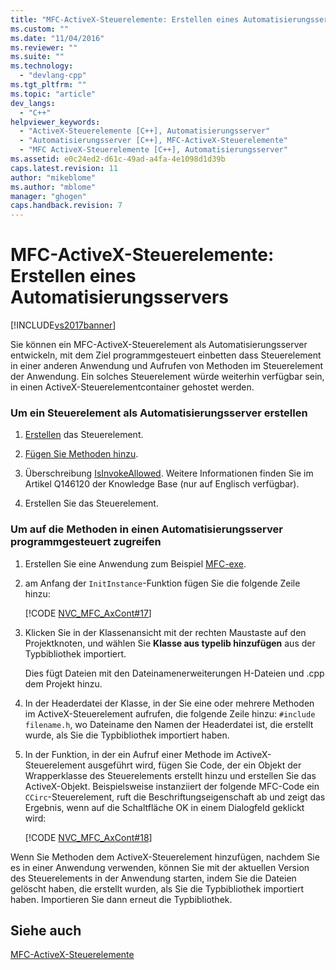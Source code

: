 ```yaml
---
title: "MFC-ActiveX-Steuerelemente: Erstellen eines Automatisierungsservers | Microsoft Docs"
ms.custom: ""
ms.date: "11/04/2016"
ms.reviewer: ""
ms.suite: ""
ms.technology: 
  - "devlang-cpp"
ms.tgt_pltfrm: ""
ms.topic: "article"
dev_langs: 
  - "C++"
helpviewer_keywords: 
  - "ActiveX-Steuerelemente [C++], Automatisierungsserver"
  - "Automatisierungsserver [C++], MFC-ActiveX-Steuerelemente"
  - "MFC ActiveX-Steuerelemente [C++], Automatisierungsserver"
ms.assetid: e0c24ed2-d61c-49ad-a4fa-4e1098d1d39b
caps.latest.revision: 11
author: "mikeblome"
ms.author: "mblome"
manager: "ghogen"
caps.handback.revision: 7
---
```

# MFC-ActiveX-Steuerelemente: Erstellen eines Automatisierungsservers
[!INCLUDE[vs2017banner](../assembler/inline/includes/vs2017banner.md)]

Sie können ein MFC\-ActiveX\-Steuerelement als Automatisierungsserver entwickeln, mit dem Ziel programmgesteuert einbetten dass Steuerelement in einer anderen Anwendung und Aufrufen von Methoden im Steuerelement der Anwendung.  Ein solches Steuerelement würde weiterhin verfügbar sein, in einen ActiveX\-Steuerelementcontainer gehostet werden.  
  
### Um ein Steuerelement als Automatisierungsserver erstellen  
  
1.  [Erstellen](../mfc/reference/mfc-activex-control-wizard.md) das Steuerelement.  
  
2.  [Fügen Sie Methoden hinzu](../mfc/mfc-activex-controls-methods.md).  
  
3.  Überschreibung [IsInvokeAllowed](../Topic/COleControl::IsInvokeAllowed.md).  Weitere Informationen finden Sie im Artikel Q146120 der Knowledge Base \(nur auf Englisch verfügbar\).  
  
4.  Erstellen Sie das Steuerelement.  
  
### Um auf die Methoden in einen Automatisierungsserver programmgesteuert zugreifen  
  
1.  Erstellen Sie eine Anwendung zum Beispiel [MFC\-exe](../mfc/reference/mfc-application-wizard.md).  
  
2.  am Anfang der `InitInstance`\-Funktion fügen Sie die folgende Zeile hinzu:  
  
     [!CODE [NVC_MFC_AxCont#17](../CodeSnippet/VS_Snippets_Cpp/NVC_MFC_AxCont#17)]  
  
3.  Klicken Sie in der Klassenansicht mit der rechten Maustaste auf den Projektknoten, und wählen Sie **Klasse aus typelib hinzufügen** aus der Typbibliothek importiert.  
  
     Dies fügt Dateien mit den Dateinamenerweiterungen H\-Dateien und .cpp dem Projekt hinzu.  
  
4.  In der Headerdatei der Klasse, in der Sie eine oder mehrere Methoden im ActiveX\-Steuerelement aufrufen, die folgende Zeile hinzu: `#include filename.h`, wo Dateiname den Namen der Headerdatei ist, die erstellt wurde, als Sie die Typbibliothek importiert haben.  
  
5.  In der Funktion, in der ein Aufruf einer Methode im ActiveX\-Steuerelement ausgeführt wird, fügen Sie Code, der ein Objekt der Wrapperklasse des Steuerelements erstellt hinzu und erstellen Sie das ActiveX\-Objekt.  Beispielsweise instanziiert der folgende MFC\-Code ein `CCirc`\-Steuerelement, ruft die Beschriftungseigenschaft ab und zeigt das Ergebnis, wenn auf die Schaltfläche OK in einem Dialogfeld geklickt wird:  
  
     [!CODE [NVC_MFC_AxCont#18](../CodeSnippet/VS_Snippets_Cpp/NVC_MFC_AxCont#18)]  
  
 Wenn Sie Methoden dem ActiveX\-Steuerelement hinzufügen, nachdem Sie es in einer Anwendung verwenden, können Sie mit der aktuellen Version des Steuerelements in der Anwendung starten, indem Sie die Dateien gelöscht haben, die erstellt wurden, als Sie die Typbibliothek importiert haben.  Importieren Sie dann erneut die Typbibliothek.  
  
## Siehe auch  
 [MFC\-ActiveX\-Steuerelemente](../mfc/mfc-activex-controls.md)